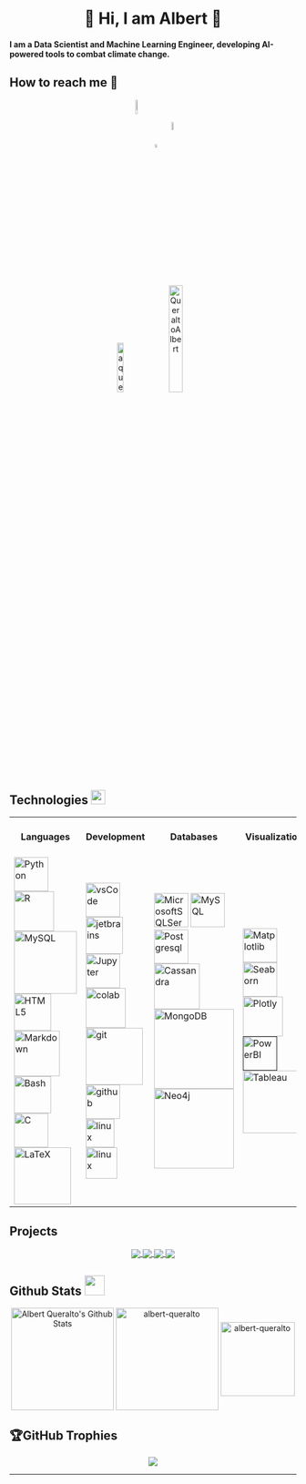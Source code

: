 <h1 align="center">👋 Hi, I am Albert 👋</h1>

<!--
[![Typing SVG](https://readme-typing-svg.herokuapp.com?width=1000&lines=Welcome+to+my+GitHub+Profile!;I+am+a+Data+Scientist%2C+Physicist+and+PhD+in+Materials+Science;I+am+also+a+Computer+Science+and+Coding+Enthusiast)](https://git.io/typing-svg)
-->

<h4 align="left">I am a Data Scientist and Machine Learning Engineer, developing AI-powered tools to combat climate change.</h4>

<h2 align="left">How to reach me 🤝</h2>

<div id="header" align="center">

<a href="https://twitter.com/queraltoalbert" target="blank"><img align="center" src="https://cdn.pixabay.com/photo/2018/06/22/19/03/logo-3491390__340.png" width="8%" height="8%"></a>
<a href="https://linkedin.com/in/albertqueralto" target="blank"><img align="center" src="https://cdn.pixabay.com/photo/2017/07/04/12/16/social-2470870_960_720.png" alt="albertqueralto" width="4%" height="4%"></a>
<a href="https://kaggle.com/albertqueralto" target="blank"><img align="center" src="https://i.ibb.co/5BGqqQd/kaggle.png" width="6%" height="6%" alt="albertqueralto"></a>
	
<img src="https://komarev.com/ghpvc/?username=aqueralto&label=Profile%20views&color=0e75b6&style=flat" width="15%" height="15%" alt="aqueralto" /> <a href="https://twitter.com/queraltoalbert" target="blank"><img src="https://img.shields.io/twitter/follow/QueraltoAlbert?logo=twitter&style=for-the-badge" width="22%" height="22%" alt="QueraltoAlbert" /></a>

</div>

## Technologies <img src = "https://media2.giphy.com/media/QssGEmpkyEOhBCb7e1/giphy.gif?cid=ecf05e47a0n3gi1bfqntqmob8g9aid1oyj2wr3ds3mg700bl&rid=giphy.gif" width = 25px>
	
<table>
  <tr>
    <th>Languages</th>
    <th>Development</th>
    <th>Databases</th>
    <th>Visualization</th>
    <th>Data Treatment and ETL</th>
    <th>Machine and Deep Learning</th>
    <th>Backend</th>
    <th>Automation</th>
    <th>Learning</th>
  </tr>
  <tr>
    <td class="image-cell">
      <a href="https://www.python.org" target="_blank"><img alt="Python" src="https://i.ibb.co/XXCZgWY/python.png" width="60px"></a>
      <a href="https://www.r-project.org/" target="_blank"><img alt="R" src="https://i.ibb.co/XzM9prF/rlogo.png" width="70px"></a>
      <a href="https://www.mysql.com/"><img alt="MySQL" src="https://i.ibb.co/q1mzt2q/sql.png" width="110px"></a>
      <a href="www.html.com" target="_blank"><img alt="HTML5" src="https://i.ibb.co/mTnRcJ1/html.png" width="65px"></a>
      <a href="https://daringfireball.net/projects/markdown/" target="_blank"><img alt="Markdown" src="https://i.ibb.co/1fpKYjt/markdown.png" width="80px"></a>
      <a href="https://www.gnu.org/software/bash/" target="_blank"><img alt="Bash" src="https://i.ibb.co/nChynxc/bash.png" width="65px"></a>
      <a href="https://www.cprogramming.com/" target="_blank"><img alt="C" src="https://cdn.freebiesupply.com/logos/large/2x/c-logo-png-transparent.png" width="60px"></a>
      <a href="https://www.latex-project.org" target="_blank"><img alt="LaTeX" src="https://i.ibb.co/vQBhsdV/latex.png" width="100px"></a>
    </td>
    <td class="image-cell">
      <a href="https://code.visualstudio.com/" target="_blank"><img src="https://user-images.githubusercontent.com/674621/71187801-14e60a80-2280-11ea-94c9-e56576f76baf.png" width="60px" alt="vsCode"></a>
      <a href="https://www.jetbrains.com/" target="_blank"><img src="https://images-wixmp-ed30a86b8c4ca887773594c2.wixmp.com/f/217d5ea0-623d-40b1-9b31-027b904a5f15/dccudp7-221d1133-f3c3-48eb-a72c-c511828a1ff4.png?token=eyJ0eXAiOiJKV1QiLCJhbGciOiJIUzI1NiJ9.eyJzdWIiOiJ1cm46YXBwOjdlMGQxODg5ODIyNjQzNzNhNWYwZDQxNWVhMGQyNmUwIiwiaXNzIjoidXJuOmFwcDo3ZTBkMTg4OTgyMjY0MzczYTVmMGQ0MTVlYTBkMjZlMCIsIm9iaiI6W1t7InBhdGgiOiJcL2ZcLzIxN2Q1ZWEwLTYyM2QtNDBiMS05YjMxLTAyN2I5MDRhNWYxNVwvZGNjdWRwNy0yMjFkMTEzMy1mM2MzLTQ4ZWItYTcyYy1jNTExODI4YTFmZjQucG5nIn1dXSwiYXVkIjpbInVybjpzZXJ2aWNlOmZpbGUuZG93bmxvYWQiXX0.S3JJltb4zsHM7mjDs1sVLVZ-wvzkhEn_GfflenFMc6I" width=65px alt="jetbrains" /></a>
      <a href="https://jupyter.org/" target="_blank"><img alt="Jupyter" src="https://i.ibb.co/F4ZDnfv/jupyter.png" width=60px></a>	
      <a href="https://colab.research.google.com/" target="_blank"><img alt="colab" src="https://external-content.duckduckgo.com/iu/?u=https%3A%2F%2Fres.cloudinary.com%2Fnholmber%2Fimage%2Fupload%2Fv1536752786%2Fcolab_icon_hphjpb.png&f=1&nofb=1" width=70px></a>
      <a href="https://git-scm.com/" target="_blank"><img src="https://external-content.duckduckgo.com/iu/?u=https%3A%2F%2Fgit-scm.com%2Fimages%2Flogos%2Fdownloads%2FGit-Logo-2Color.png&f=1&nofb=1" width=100px
            alt="git"/></a>
      <a href="https://github.com/" target="_blank"><img src="https://i.ibb.co/7JTqDGs/github.jpg" width=60px alt="github" /></a>
      <a href="www.linux.org" target="_blank"><img src="https://external-content.duckduckgo.com/iu/?u=http%3A%2F%2F1000logos.net%2Fwp-content%2Fuploads%2F2017%2F03%2FLINUX-LOGO.png&f=1&nofb=1" width=50px alt="linux" /></a>
      <a href="www.ubuntu.com" target="_blank"><img src="https://external-content.duckduckgo.com/iu/?u=https%3A%2F%2Fcdn.freebiesupply.com%2Flogos%2Flarge%2F2x%2Fubuntu-icon-logo-png-transparent.png&f=1&nofb=1" width=55px alt="linux" /></a>
    </td>
    <td class="image-cell">
      <a href="https://www.microsoft.com/en-us/sql-server/sql-server-downloads" target="_blank"><img alt="MicrosoftSQLServer" src="https://iili.io/t2ESFS.md.png" width=60px></a>
      <a href="https://www.mysql.com" target="_blank"><img alt="MySQL" src="https://iili.io/t217Ll.png" width=60px></a>
      <a href="https://www.postgresql.org" target="_blank"><img alt="Postgresql" src="https://iili.io/t2EVat.md.png" width=60px></a>
      <a href="https://cassandra.apache.org/_/index.html" target="_blank"><img alt="Cassandra" src="https://external-content.duckduckgo.com/iu/?u=https%3A%2F%2Ftse4.explicit.bing.net%2Fth%3Fid%3DOIP.sOJIxyOkAV7Iu0zHOq6mkAHaE8%26pid%3DApi&f=1&ipt=e92951d22d6c20896b613edb9d512667d3980b9eef46de6638a79a931d522c37&ipo=images" width=80px></a>
      <a href="https://www.mongodb.com/" target="_blank"><img alt="MongoDB" src="https://doc.octoperf.com/monitoring/create-connection/mongodb/img/mongodb-logo.png" width=140px></a>
      <a href="https://neo4j.com/" target="_blank"><img alt="Neo4j" src="https://www.fullstackpython.com/img/logos/neo4j.png" width=140px></a>
    </td>
    <td class="image-cell">
      <a href="https://matplotlib.org/" target="_blank"><img alt="Matplotlib" src="https://upload.wikimedia.org/wikipedia/commons/8/84/Matplotlib_icon.svg" width=60px></a>
      <a href="https://seaborn.pydata.org" target="_blank"><img alt="Seaborn" src="https://seaborn.pydata.org/_images/logo-mark-lightbg.svg" width=60px></a>
      <a href="https://plotly.com/" target="_blank"><img alt="Plotly" src="https://iili.io/t2hFaV.png" width=70px></a>
      <a href="" target="_blank"><img src="https://external-content.duckduckgo.com/iu/?u=https%3A%2F%2Ftse1.mm.bing.net%2Fth%3Fid%3DOIP.WPupCUk4McR4k-_sU3twIgHaHd%26pid%3DApi&f=1&ipt=560e0d50c7b268e39dc2552dab4e2c11d8b659faf32bf093a8f183d4ef70efa4&ipo=images" alt="PowerBI" width=60px></a>
      <a href="www.tableau.com" target="_blank"><img alt="Tableau" src="https://external-content.duckduckgo.com/iu/?u=https%3A%2F%2Ftse1.mm.bing.net%2Fth%3Fid%3DOIP.1ZJJrBeCvQXFqN55-3UcogHaEK%26pid%3DApi&f=1&ipt=727b0bc5fd6031d82ee8fd87f74b4993a49edeb2a0f029a794a01287c1eaf7e4&ipo=images" width=110px></a>
    </td>
    <td class="image-cell">
      <a href="https://numpy.org/" target="_blank"><img alt="Numpy" src="https://img.shields.io/badge/Numpy-777BB4?style=for-the-badge&logo=numpy&logoColor=white"></a>
      <a href="https://pandas.pydata.org/" target="_blank"><img alt="Pandas" src="https://img.shields.io/badge/Pandas-2C2D72?style=for-the-badge&logo=pandas&logoColor=white"></a>
      <a href="https://scipy.org/" target="_blank"><img alt="Scipy" src="https://img.shields.io/badge/SciPy-%230C55A5.svg?style=for-the-badge&logo=scipy&logoColor=%white"></a>
      <a href="http://pentaho.com/" target="_blank"><img alt="Pentaho" src="https://img.shields.io/badge/Pentaho Data Integration-F37626.svg?style=for-the-badge&logo=pdi&logoColor=white"></a>
    </td>
    <td class="image-cell">
      <a href="https://scikit-learn.org/" target="_blank"><img alt="Scikit" src="https://iili.io/Zyv4Zg.png)" width = 100px></a>
      <a href="https://www.tensorflow.org" target="_blank"><img alt="Tensor" src="https://upload.wikimedia.org/wikipedia/commons/thumb/2/2d/Tensorflow_logo.svg/168px-Tensorflow_logo.svg.png" width = 50px></a>
      <a href="https://keras.io/" target="_blank"><img alt="Keras" src="https://camo.githubusercontent.com/906e661107a3bc03104ca5d88336d1f4b0e80fdcac65efaf7904041d371c747f/68747470733a2f2f73332e616d617a6f6e6177732e636f6d2f6b657261732e696f2f696d672f6b657261732d6c6f676f2d323031382d6c617267652d313230302e706e67" width=140px></a>
      <a href="https://www.pytorch.org" target="_blank"><img alt="Torch" src="https://upload.wikimedia.org/wikipedia/commons/1/10/PyTorch_logo_icon.svg" width = 40px></a>
    </td>
    <td class="image-cell">
      <a href="" target="_blank"><img alt="Docker" src="https://external-content.duckduckgo.com/iu/?u=https%3A%2F%2Ftse3.mm.bing.net%2Fth%3Fid%3DOIP.9WF0OC9phVbU1j3k2McOSAHaGN%26pid%3DApi&f=1&ipt=cbd1d209e769b8223cc8fa416b007d78d5972bd5a745d3a444d8a1a6930ac282&ipo=images" width=80px></a>
    </td>
    <td class="image-cell">
      <a href="https://www.selenium.dev/" target="_blank"><img alt="Selenium" src="https://img.shields.io/badge/Selenium-43B02A?style=for-the-badge&logo=Selenium&logoColor=white"></a>
    </td>
    <td class="image-cell">
      <a href="www.djangoproject.com" target="_blank"><img alt="Django" src="https://img.shields.io/badge/django-%23092E20.svg?style=for-the-badge&logo=django&logoColor=white"></a>
      <a href="https://flask.palletsprojects.com" target="_blank"><img alt="Flask" src="https://img.shields.io/badge/flask-%23000.svg?style=for-the-badge&logo=flask&logoColor=white"></a>
      <a href="" target="_blank"><img alt="FastApi" src="https://img.shields.io/badge/FastAPI-005571?style=for-the-badge&logo=fastapi"></a>
      <a href="https://cloud.google.com" target="_blank"><img alt="Google Cloud" src="https://img.shields.io/badge/GoogleCloud-%234285F4.svg?style=for-the-badge&logo=google-cloud&logoColor=white"></a>
      <a href="https://azure.microsoft.com" target="_blank"><img alt="Azure" src="https://img.shields.io/badge/azure-%230072C6.svg?style=for-the-badge&logo=microsoftazure&logoColor=white-"></a>
    </td>
  </tr>
</table>

## Projects
<p align="center">
<a href="https://github.com/albert-queralto/ml_ijp_deposition_paper">
  <img align="center" src="https://github-readme-stats.vercel.app/api/pin/?username=albert-queralto&repo=ml_ijp_deposition_paper&theme=tokyonight" />
</a>

<a href="https://github.com/albert-queralto/reinforcement_learning_lunar_lander">
  <img align="center" src="https://github-readme-stats.vercel.app/api/pin/?username=albert-queralto&repo=reinforcement_learning_lunar_lander&theme=tokyonight" />
</a>

<a href="https://github.com/albert-queralto/scraping-energy-prices-spain">
  <img align="center" src="https://github-readme-stats.vercel.app/api/pin/?username=albert-queralto&repo=scraping-energy-prices-spain&theme=tokyonight" />
</a>

<a href="https://github.com/albert-queralto/goodreads-scraper">
  <img align="center" src="https://github-readme-stats.vercel.app/api/pin/?username=albert-queralto&repo=goodreads-scraper&theme=tokyonight" />
</a>
</p>


## Github Stats <img src = "https://i.pinimg.com/originals/65/c4/f4/65c4f452571be1261e9c623f7da488ac.gif" width = 35px>

  <p align="center">
    <a href="https://github.com/anuraghazra/github-readme-stats"><img alt="Albert Queralto's Github Stats" align="center" src="https://github-readme-stats.vercel.app/api?username=albert-queralto&show_icons=true&count_private=true&theme=tokyonight" height="180px"/></a>
<img align="center" src="https://github-readme-streak-stats.herokuapp.com/?user=albert-queralto&theme=tokyonight" alt="albert-queralto" height="180px"/>
<img align="center" src="https://github-readme-stats.vercel.app/api/top-langs?username=albert-queralto&show_icons=true&locale=en&layout=compact&theme=tokyonight" alt="albert-queralto" height="130px"/>  
  </p>

## 🏆GitHub Trophies
 <p align="center">
<img src="https://github-profile-trophy.vercel.app/?username=albert-queralto&theme=tokyonight&no-frame=false&no-bg=false&margin-w=4" />
</p>
	
<!-- <p align="center">
  <img src="https://github.com/albert-queralto/albert-queralto/blob/output/github-contribution-grid-snake.svg"
    alt="snake" />
</p> -->
	
------

